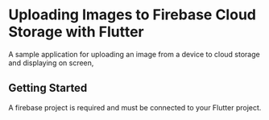# Uploading Images to Firebase Cloud Storage with Flutter

A sample application for uploading an image from a device to cloud storage and displaying on screen,

## Getting Started

A firebase project is required and must be connected to your Flutter project.
